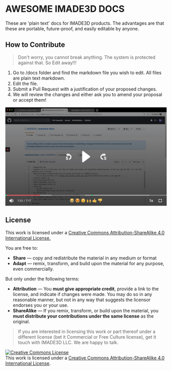 # AWESOME IMADE3D DOCS

These are 'plain text' docs for IMADE3D products. The advantages are that these are portable, future-proof, and easily editable by anyone.

## How to Contribute

> Don't worry, you cannot break anything. The system is protected against that. So Edit away!!!

1. Go to /docs folder and find the markdown file you wish to edit. All files are plain text markdown.
1. Edit the file.
1. Submit a Pull Request with a justification of your proposed changes.
1. We will review the changes and either ask you to amend your proposal or accept them!

[![Watch the video](assets/loom.png)](https://www.loom.com/share/2f9e1268ad39413a99579a00eca9e0d2)



## License

This work is licensed under a [Creative Commons Attribution-ShareAlike 4.0 International License.](http://creativecommons.org/licenses/by-sa/4.0/)

You are free to:
- **Share** — copy and redistribute the material in any medium or format
- **Adapt** — remix, transform, and build upon the material
for any purpose, even commercially.

But only under the following terms:
- **Attribution** — You **must give appropriate credit**, provide a link to the license, and indicate if changes were made. You may do so in any reasonable manner, but not in any way that suggests the licensor endorses you or your use.
- **ShareAlike** — If you remix, transform, or build upon the material, you **must distribute your contributions under the same license** as the original.

> If you are interested in licensing this work or part thereof under a different license (bet it Commercial or Free Culture license), get it touch with IMADE3D LLC. We are happy to talk.

<a rel="license" href="http://creativecommons.org/licenses/by-sa/4.0/"><img alt="Creative Commons License" style="border-width:0" src="https://i.creativecommons.org/l/by-sa/4.0/88x31.png" /></a><br />This work is licensed under a <a rel="license" href="http://creativecommons.org/licenses/by-sa/4.0/">Creative Commons Attribution-ShareAlike 4.0 International License</a>.